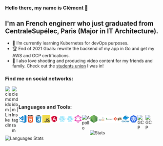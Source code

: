 ### Hello there, my name is Clément 🤗

## I'm an French enginerr who just graduated from CentraleSupélec, Paris (Major in IT Architecture).

- 🌱 I’m currently learning Kubernetes for devOps purposes.
- 🏆 End of 2021 Goals: rewrite the backend of my app in Go and get my AWS and GCP certifications.
- 🎥 I also love shooting and producing video content for my friends and family. Check out the [students union][hyris] I was in!

### Find me on social networks:

[<img align="left" alt="clemdidom | LinkedIn" width="22px" src="https://cdn.jsdelivr.net/npm/simple-icons@v3/icons/linkedin.svg" />][linkedin]
[<img align="left" alt="clemdidom | Instagram" width="22px" src="https://cdn.jsdelivr.net/npm/simple-icons@v3/icons/instagram.svg" />][instagram]

<br />

<!--START_SECTION:activity-->

<br />

### Languages and Tools:

<img align="left" alt="Visual Studio Code" width="26px" src="https://raw.githubusercontent.com/github/explore/80688e429a7d4ef2fca1e82350fe8e3517d3494d/topics/visual-studio-code/visual-studio-code.png" />
<img align="left" alt="HTML5" width="26px" src="https://raw.githubusercontent.com/github/explore/80688e429a7d4ef2fca1e82350fe8e3517d3494d/topics/html/html.png" />
<img align="left" alt="CSS3" width="26px" src="https://raw.githubusercontent.com/github/explore/80688e429a7d4ef2fca1e82350fe8e3517d3494d/topics/css/css.png" />
<img align="left" alt="JavaScript" width="26px" src="https://raw.githubusercontent.com/github/explore/80688e429a7d4ef2fca1e82350fe8e3517d3494d/topics/javascript/javascript.png" />
<img align="left" alt="Angular" width="26px" src="https://raw.githubusercontent.com/github/explore/80688e429a7d4ef2fca1e82350fe8e3517d3494d/topics/angular/angular.png" />
<img align="left" alt="React" width="26px" src="https://raw.githubusercontent.com/github/explore/80688e429a7d4ef2fca1e82350fe8e3517d3494d/topics/react/react.png" />
<img align="left" alt="React-Native" width="26px" src="https://raw.githubusercontent.com/github/explore/80688e429a7d4ef2fca1e82350fe8e3517d3494d/topics/react-native/react-native.png" />
<img align="left" alt="GraphQL" width="26px" src="https://raw.githubusercontent.com/github/explore/80688e429a7d4ef2fca1e82350fe8e3517d3494d/topics/graphql/graphql.png" />
<img align="left" alt="Apollo" width="26px" src="https://avatars2.githubusercontent.com/u/17189275?s=200&v=4" />
<img align="left" alt="Node.js" width="26px" src="https://raw.githubusercontent.com/github/explore/80688e429a7d4ef2fca1e82350fe8e3517d3494d/topics/nodejs/nodejs.png" />
<img align="left" alt="MySQL" width="26px" src="https://raw.githubusercontent.com/github/explore/80688e429a7d4ef2fca1e82350fe8e3517d3494d/topics/mysql/mysql.png" />
<img align="left" alt="MongoDB" width="26px" src="https://raw.githubusercontent.com/github/explore/80688e429a7d4ef2fca1e82350fe8e3517d3494d/topics/mongodb/mongodb.png" />
<img align="left" alt="Git" width="26px" src="https://raw.githubusercontent.com/github/explore/80688e429a7d4ef2fca1e82350fe8e3517d3494d/topics/git/git.png" />
<img align="left" alt="Docker" width="26px" src="https://raw.githubusercontent.com/github/explore/80688e429a7d4ef2fca1e82350fe8e3517d3494d/topics/docker/docker.png" />
<img align="left" alt="Kubernetes" width="26px" src="https://raw.githubusercontent.com/github/explore/80688e429a7d4ef2fca1e82350fe8e3517d3494d/topics/kubernetes/kubernetes.png" />
<img align="left" alt="GCP" width="26px" src="https://cdn.jsdelivr.net/npm/simple-icons@v3/icons/googlecloud.svg" />
<img align="left" alt="GCP" width="26px" src="https://cdn.jsdelivr.net/npm/simple-icons@v3/icons/amazonaws.svg" />

<br />
<br />

<img align="left" alt="Stats" src="https://github-readme-stats.vercel.app/api?username=Clemsazert&show_icons=true&hide_border=true&count_private=true&theme=tokyonight" />

<br />
<br />

<img align="left" alt="Languages Stats" src="https://github-readme-stats.vercel.app/api/top-langs/?username=Clemsazert&layout=compact" />

<br />


[hyris]: http://hyris.tv
[instagram]: https://www.instagram.com/gifrlockdown
[linkedin]: https://linkedin.com/in/clément-di-domenico-79a33614a
